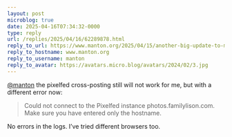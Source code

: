 ```yaml
---
layout: post
microblog: true
date: 2025-04-16T07:34:32-0000
type: reply
url: /replies/2025/04/16/62289878.html
reply_to_url: https://www.manton.org/2025/04/15/another-big-update-to-micro.html
reply_to_hostname: www.manton.org
reply_to_username: manton
reply_to_avatar: https://avatars.micro.blog/avatars/2024/02/3.jpg
---
```

<p><a href="https://micro.blog/manton">@manton</a> the pixelfed cross-posting still will not work for me, but with a different error now:</p>
<blockquote>
<p>Could not connect to the Pixelfed instance photos.familylison.com. Make sure you have entered only the hostname.</p>
</blockquote>
<p>No errors in the logs. I’ve tried different browsers too.</p>
